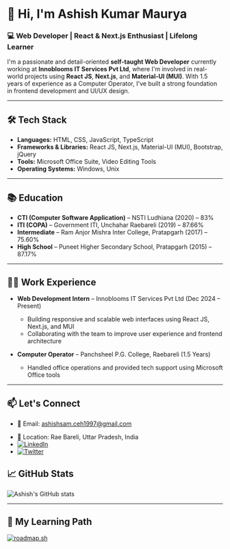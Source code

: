 # 👋 Hi, I'm Ashish Kumar Maurya

### 💻 Web Developer | React & Next.js Enthusiast | Lifelong Learner

I'm a passionate and detail-oriented **self-taught Web Developer** currently working at **Innoblooms IT Services Pvt Ltd**, where I'm involved in real-world projects using **React JS**, **Next.js**, and **Material-UI (MUI)**. With 1.5 years of experience as a Computer Operator, I've built a strong foundation in frontend development and UI/UX design.

---

## 🛠️ Tech Stack
- **Languages:** HTML, CSS, JavaScript, TypeScript
- **Frameworks & Libraries:** React JS, Next.js, Material-UI (MUI), Bootstrap, jQuery
- **Tools:** Microsoft Office Suite, Video Editing Tools
- **Operating Systems:** Windows, Unix

---

## 📚 Education
- **CTI (Computer Software Application)** – NSTI Ludhiana (2020) – 83%
- **ITI (COPA)** – Government ITI, Unchahar Raebareli (2019) – 87.66%
- **Intermediate** – Ram Anjor Mishra Inter College, Pratapgarh (2017) – 75.60%
- **High School** – Puneet Higher Secondary School, Pratapgarh (2015) – 87.17%

---

## 🧑‍💼 Work Experience
- **Web Development Intern** – Innoblooms IT Services Pvt Ltd (Dec 2024 – Present)  
  - Building responsive and scalable web interfaces using React JS, Next.js, and MUI  
  - Collaborating with the team to improve user experience and frontend architecture

- **Computer Operator** – Panchsheel P.G. College, Raebareli (1.5 Years)  
  - Handled office operations and provided tech support using Microsoft Office tools

---

## 📫 Let's Connect
- 📧 Email: ashishsam.ceh1997@gmail.com
<!---- 📱 Mobile: 7068019008 --->
- 📍 Location: Rae Bareli, Uttar Pradesh, India
- <a href="https://www.linkedin.com/in/ashish-kumar-maurya-99626516b/" target="_blank">
    <img src="https://img.shields.io/badge/🔗-LinkedIn-0a0a0a.svg?style=flat&logo=linkedin&logoColor=white" alt="LinkedIn" />
  </a>
- <a href="https://www.x.com/001Ashishkumar" target="_blank">
    <img src="https://img.shields.io/badge/🐦-Twitter-0a0a0a.svg?style=flat&logo=twitter&logoColor=white" alt="Twitter" />
  </a>


## 📈 GitHub Stats
![Ashish's GitHub stats](https://github-readme-stats.vercel.app/api?username=0KAshish&show_icons=true&theme=radical)

---

## 📌 My Learning Path
<!---<a href="https://roadmap.sh"><img src="https://roadmap.sh/card/wide/6779702170129741a848c473?variant=dark&roadmaps=frontend" alt="roadmap.sh"/></a>--->
[![roadmap.sh](https://roadmap.sh/card/wide/6779702170129741a848c473?variant=dark&roadmaps=computer-science%2Ccpp%2Cfrontend)](https://roadmap.sh)

<!---
0KAshish/0KAshish is a ✨ special ✨ repository because its `README.md` (this file) appears on your GitHub profile.
You can click the Preview link to take a look at your changes.
--->
